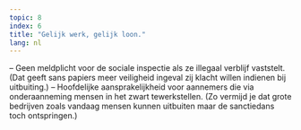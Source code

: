 ```yaml
---
topic: 8
index: 6
title: "Gelijk werk, gelijk loon."
lang: nl
---
```

– Geen meldplicht voor de sociale inspectie als ze illegaal verblijf
vaststelt. (Dat geeft sans papiers meer veiligheid ingeval zij klacht willen
indienen bij uitbuiting.)
– Hoofdelijke aansprakelijkheid voor aannemers die via onderaanneming mensen
in het zwart tewerkstellen. (Zo vermijd je dat grote bedrijven zoals vandaag
mensen kunnen uitbuiten maar de sanctiedans toch ontspringen.)
